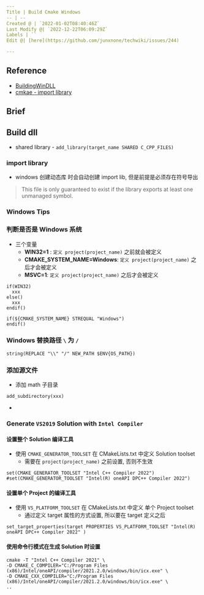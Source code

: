 ```yaml
---
Title | Build Cmake Windows
-- | --
Created @ | `2022-01-02T08:40:46Z`
Last Modify @| `2022-12-22T06:09:29Z`
Labels | ``
Edit @| [here](https://github.com/junxnone/techwiki/issues/244)

---
```

## Reference

- [BuildingWinDLL](https://gitlab.kitware.com/cmake/community/-/wikis/doc/tutorials/BuildingWinDLL)
- [cmkae - import library](https://cmake.org/cmake/help/latest/manual/cmake-buildsystem.7.html#archive-output-artifacts)

## Brief


## Build dll
- shared library - `add_library(target_name SHARED C_CPP_FILES)`

### import library

- windows 创建动态库 时会自动创建 import lib, 但是前提是必须存在符号导出

> This file is only guaranteed to exist if the library exports at least one unmanaged symbol.


### Windows Tips


###  判断是否是 Windows 系统
- 三个变量
  - **WIN32=1** : `定义 project(project_name)` 之前就会被定义
  - **CMAKE_SYSTEM_NAME=Windows**: `定义 project(project_name)` 之后才会被定义
  - **MSVC=1**: `定义 project(project_name)` 之后才会被定义


```
if(WIN32)
  xxx
else()
  xxx
endif()
```
```
if(${CMAKE_SYSTEM_NAME} STREQUAL "Windows")
endif()
```
### Windows 替换路径 `\` 为 `/`

```
string(REPLACE "\\" "/" NEW_PATH $ENV{OS_PATH})
```

### 添加源文件
- 添加 math 子目录
```
add_subdirectory(xxx)
```
- 

###  Generate `VS2019` Solution with `Intel Compiler`

#### 设置整个 Solution 编译工具

- 使用 `CMAKE_GENERATOR_TOOLSET` 在 CMakeLists.txt 中定义 Solution toolset
  - 需要在 `project(project_name)` 之前设置, 否则不生效

```
set(CMAKE_GENERATOR_TOOLSET "Intel C++ Compiler 2022")
#set(CMAKE_GENERATOR_TOOLSET "Intel(R) oneAPI DPC++ Compiler 2022")
```

#### 设置单个 Project 的编译工具

- 使用 `VS_PLATFORM_TOOLSET` 在 CMakeLists.txt 中定义 单个 Project toolset
  - 通过定义 target 属性的方式设置, 所以要在 target 定义之后

```
set_target_properties(target PROPERTIES VS_PLATFORM_TOOLSET "Intel(R) oneAPI DPC++ Compiler 2022" )
```


#### 使用命令行模式在生成 Solution 时设置


```
cmake -T "Intel C++ Compiler 2021" \
-D CMAKE_C_COMPILER="C:/Program Files (x86)/Intel/oneAPI/compiler/2021.2.0/windows/bin/icx.exe" \
-D CMAKE_CXX_COMPILER="C:/Program Files (x86)/Intel/oneAPI/compiler/2021.2.0/windows/bin/icx.exe" \
..
```
